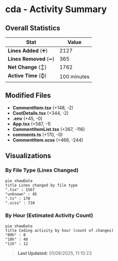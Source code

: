 # cda - Activity Summary 

## Overall Statistics

| Stat                   | Value                                                             |
| ---------------------- | ----------------------------------------------------------------- |
| **Lines Added** (➕)   | 2127                                          |
| **Lines Removed** (➖) | 365                                        |
| **Net Change** (↕)    | 1762                |
| **Active Time** (⌚)   | 100 minutes |


## Modified Files
- **CommentItem.tsx** (+148, -2)
- **CostDetails.tsx** (+344, -2)
- **.env** (+45, -0)
- **App.tsx** (+587, -1)
- **CommentItemList.tsx** (+367, -116)
- **comments.ts** (+170, -0)
- **CommentItem.scss** (+466, -244)

## Visualizations

### By File Type (Lines Changed)

```mermaid
pie showData
title Lines changed by file type
".tsx" : 1567
"unknown" : 45
".ts" : 170
".scss" : 710
```

### By Hour (Estimated Activity Count)

```mermaid
pie showData
title Coding activity by hour (count of changes)
"09h" : 8
"10h" : 40
"11h" : 12
```


> **Last Updated:** 01/09/2025, 11:10:23